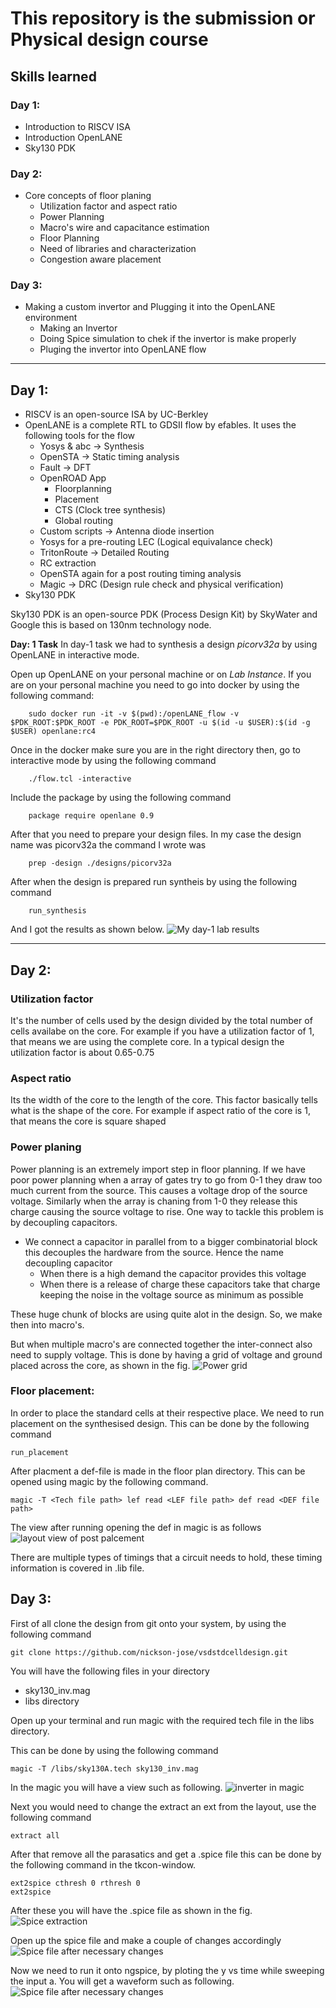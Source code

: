 # This repository is the submission or Physical design course

## Skills learned

### Day 1: 
* Introduction to RISCV ISA
* Introduction OpenLANE
* Sky130 PDK

### Day 2:
* Core concepts of floor planing
    * Utilization factor and aspect ratio
    * Power Planning
    * Macro's wire and capacitance estimation
    * Floor Planning
    * Need of libraries and characterization
    * Congestion aware placement

### Day 3:
* Making a custom invertor and Plugging it into the OpenLANE environment
    * Making an Invertor
    * Doing Spice simulation to chek if the invertor is make properly
    * Pluging the invertor into OpenLANE flow


___
## Day 1:
* RISCV is an open-source ISA by UC-Berkley
* OpenLANE is a complete RTL to GDSII flow by efables. It uses the following tools for the flow
    * Yosys & abc -> Synthesis
    * OpenSTA -> Static timing analysis
    * Fault -> DFT
    * OpenROAD App
        * Floorplanning
        * Placement
        * CTS (Clock tree synthesis)
        * Global routing
    * Custom scripts -> Antenna diode insertion
    * Yosys for a pre-routing LEC (Logical equivalance check)
    * TritonRoute -> Detailed Routing
    * RC extraction
    * OpenSTA again for a post routing timing analysis
    * Magic -> DRC (Design rule check and physical verification)
* Sky130 PDK

Sky130 PDK is an open-source PDK (Process Design Kit) by SkyWater and Google this is based on 130nm technology node.

**Day: 1 Task** In day-1 task we had to synthesis a design *picorv32a* by using OpenLANE in interactive mode.

Open up OpenLANE on your personal machine or on *Lab Instance*.
If you are on your personal machine you need to go into docker by using the following command:

```
    sudo docker run -it -v $(pwd):/openLANE_flow -v $PDK_ROOT:$PDK_ROOT -e PDK_ROOT=$PDK_ROOT -u $(id -u $USER):$(id -g $USER) openlane:rc4
```

Once in the docker make sure you are in the right directory then, go to interactive mode by using the following command

```
    ./flow.tcl -interactive
```

Include the package by using the following command

```
    package require openlane 0.9
```

After that you need to prepare your design files. In my case the design name was picorv32a the command I wrote was

```
    prep -design ./designs/picorv32a
```

After when the design is prepared run syntheis by using the following command

```
    run_synthesis
```

And I got the results as shown below.
![My day-1 lab results](./Images/day1_lab.png)

---

## Day 2:
### Utilization factor
 It's the number of cells used by the design divided by
 the total number of cells availabe on the core. For example if you have a utilization factor of 1, that means we are using the complete core. In a typical design the utilization factor is about 0.65-0.75

 ### Aspect ratio
 Its the width of the core to the length of the core. This factor basically tells what is the shape of the core. For example if aspect ratio of the core is 1, that means the core is square shaped

 ### Power planing
 Power planning is an extremely import step in floor planning. If we have poor power planning when a array of gates try to go from 0-1 they draw too much current from the source. This causes a voltage drop of the source voltage. Similarly when the array is chaning from 1-0 they release this charge causing the source voltage to rise. One way to tackle this problem is by decoupling capacitors.
* We connect a capacitor in parallel from to a bigger combinatorial block this decouples the hardware from the source. Hence the name decoupling capacitor
    * When there is a high demand the capacitor provides this voltage
    * When there is a release of charge these capacitors take that charge keeping the noise in the voltage source as minimum as possible

These huge chunk of blocks are using quite alot in the design. So, we make then into macro's.

But when multiple macro's are connected together the inter-connect also need to supply voltage. This is done by having a grid of voltage and ground placed across the core, as shown in the fig.
![Power grid](./Images/power-grid.jpg)

### Floor placement:
In order to place the standard cells at their respective place. We need to run placement on the synthesised design.
This can be done by the following command
```
run_placement
```
After placment a def-file is made in the floor plan directory.
This can be opened using magic by the following command.
```
magic -T <Tech file path> lef read <LEF file path> def read <DEF file path>
```
The view after running opening the def in magic is as follows
![layout view of post palcement](./Images/post-layout.png)

There are multiple types of timings that a circuit needs to hold, these timing information is covered in .lib file.

## Day 3:
First of all clone the design from git onto your system, by using the following command
```
git clone https://github.com/nickson-jose/vsdstdcelldesign.git
```
You will have the following files in your directory
* sky130_inv.mag
* libs directory

Open up your terminal and run magic with the required tech file in the libs directory.

This can be done by using the following command
```
magic -T /libs/sky130A.tech sky130_inv.mag
```

In the magic you will have a view such as following.
![inverter in magic](./Images/inv.png)

Next you would need to change the extract an ext from the layout, use the following command
```
extract all
```

After that remove all the parasatics and get a .spice file this can be done by the following command in the tkcon-window.
```
ext2spice cthresh 0 rthresh 0
ext2spice
```

After these you will have the .spice file as shown in the fig.
![Spice extraction](./Images/ext.png)

Open up the spice file and make a couple of changes accordingly
![Spice file after necessary changes](./Images/spice-file.png)


Now we need to run it onto ngspice, by ploting the y vs time while sweeping the input a. You will get a waveform such as following.
![Spice file after necessary changes](./Images/spice-sim.png)